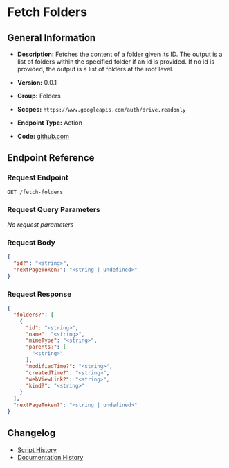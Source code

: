 <!-- BEGIN GENERATED CONTENT -->
# Fetch Folders

## General Information

- **Description:** Fetches the content of a folder given its ID. The output is a
list of folders within the specified folder if an id is provided.
If no id is provided, the output is a list of folders at the root level.

- **Version:** 0.0.1
- **Group:** Folders
- **Scopes:** `https://www.googleapis.com/auth/drive.readonly`
- **Endpoint Type:** Action
- **Code:** [github.com](https://github.com/NangoHQ/integration-templates/tree/main/integrations/google-drive/actions/fetch-folders.ts)


## Endpoint Reference

### Request Endpoint

`GET /fetch-folders`

### Request Query Parameters

_No request parameters_

### Request Body

```json
{
  "id?": "<string>",
  "nextPageToken?": "<string | undefined>"
}
```

### Request Response

```json
{
  "folders?": [
    {
      "id": "<string>",
      "name": "<string>",
      "mimeType": "<string>",
      "parents?": [
        "<string>"
      ],
      "modifiedTime?": "<string>",
      "createdTime?": "<string>",
      "webViewLink?": "<string>",
      "kind?": "<string>"
    }
  ],
  "nextPageToken?": "<string | undefined>"
}
```

## Changelog

- [Script History](https://github.com/NangoHQ/integration-templates/commits/main/integrations/google-drive/actions/fetch-folders.ts)
- [Documentation History](https://github.com/NangoHQ/integration-templates/commits/main/integrations/google-drive/actions/fetch-folders.md)

<!-- END  GENERATED CONTENT -->


